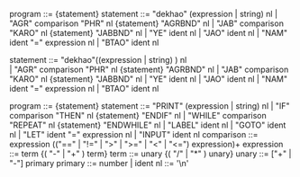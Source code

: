 program ::= {statement}
statement ::= "dekhao" (expression | string) nl
| "AGR" comparison "PHR" nl {statement} "AGRBND" nl
| "JAB" comparison "KARO" nl {statement} "JABBND" nl
| "YE" ident nl
| "JAO" ident nl
| "NAM" ident "=" expression nl
| "BTAO" ident nl

statement ::= "dekhao"((expression | string) ) nl  
| "AGR" comparison "PHR" nl {statement} "AGRBND" nl
| "JAB" comparison "KARO" nl {statement} "JABBND" nl
| "YE" ident nl
| "JAO" ident nl
| "NAM" ident "=" expression nl
| "BTAO" ident nl

program ::= {statement}
statement ::= "PRINT" (expression | string) nl
| "IF" comparison "THEN" nl {statement} "ENDIF" nl
| "WHILE" comparison "REPEAT" nl {statement} "ENDWHILE" nl
| "LABEL" ident nl
| "GOTO" ident nl
| "LET" ident "=" expression nl
| "INPUT" ident nl
comparison ::= expression (("==" | "!=" | ">" | ">=" | "<" | "<=") expression)+
expression ::= term {( "-" | "+" ) term}
term ::= unary {( "/" | "\*" ) unary}
unary ::= ["+" | "-"] primary
primary ::= number | ident
nl ::= '\n'

